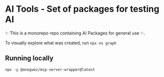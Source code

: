 # AI Tools - Set of packages for testing AI

✨ This is a monorepo repo containing AI Packages for general use ✨.

To visually explore what was created, run 
`npx nx graph`

## Running locally

```
npx -y @anoguez/mcp-server-wrapper@latest
```